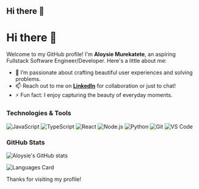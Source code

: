 ## Hi there 👋

# Hi there 👋

Welcome to my GitHub profile! I'm **Aloysie Murekatete**, an aspiring Fullstack Software Engineer/Developer. Here's a little about me:

- 🌟 I’m passionate about crafting beautiful user experiences and solving problems.
- 📫 Reach out to me on **[LinkedIn]([https://www.linkedin.com/in/aloysie-murekatete-8118a6245/)** for collaboration or just to chat!
- ⚡ Fun fact: I enjoy capturing the beauty of everyday moments.


### Technologies & Tools

![JavaScript](https://img.shields.io/badge/-JavaScript-333333?style=flat&logo=javascript)
![TypeScript](https://img.shields.io/badge/-TypeScript-333333?style=flat&logo=typescript)
![React](https://img.shields.io/badge/-React-333333?style=flat&logo=react)
![Node.js](https://img.shields.io/badge/-Node.js-333333?style=flat&logo=node.js)
![Python](https://img.shields.io/badge/-Python-333333?style=flat&logo=python)
![Git](https://img.shields.io/badge/-Git-333333?style=flat&logo=git)
![VS Code](https://img.shields.io/badge/-VS%20Code-333333?style=flat&logo=visual-studio-code)

### GitHub Stats

![Aloysie's GitHub stats](https://github-readme-stats.vercel.app/api?username=M-Aloysie&show_icons=true&theme=radical)

![Languages Card](https://github-readme-stats.vercel.app/api/top-langs/?username=M-Aloysie&layout=compact&theme=radical)

Thanks for visiting my profile!


